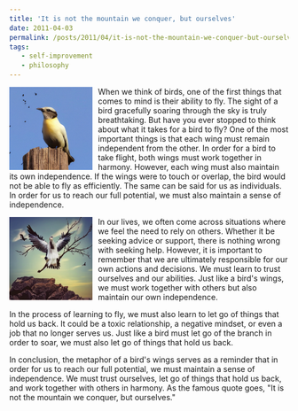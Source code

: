 ```yaml
---
title: 'It is not the mountain we conquer, but ourselves'
date: 2011-04-03
permalink: /posts/2011/04/it-is-not-the-mountain-we-conquer-but-ourselves/
tags:
   - self-improvement
   - philosophy
---
```


<img width="150" alt="bird" src="/images/posts/it-is-not-the-mountain-we-conquer-but-ourselves-1.png" style="float: left; margin-right: 10px;" /> When we think of birds, one of the first things that comes to mind is their ability to fly. The sight of a bird gracefully soaring through the sky is truly breathtaking. But have you ever stopped to think about what it takes for a bird to fly? One of the most important things is that each wing must remain independent from the other. In order for a bird to take flight, both wings must work together in harmony. However, each wing must also maintain its own independence. If the wings were to touch or overlap, the bird would not be able to fly as efficiently. The same can be said for us as individuals. In order for us to reach our full potential, we must also maintain a sense of independence.

<img width="150" alt="bird" src="/images/posts/it-is-not-the-mountain-we-conquer-but-ourselves-2.png" style="float: left; margin-right: 10px;" /> In our lives, we often come across situations where we feel the need to rely on others. Whether it be seeking advice or support, there is nothing wrong with seeking help. However, it is important to remember that we are ultimately responsible for our own actions and decisions. We must learn to trust ourselves and our abilities. Just like a bird's wings, we must work together with others but also maintain our own independence.

In the process of learning to fly, we must also learn to let go of things that hold us back. It could be a toxic relationship, a negative mindset, or even a job that no longer serves us. Just like a bird must let go of the branch in order to soar, we must also let go of things that hold us back.

In conclusion, the metaphor of a bird's wings serves as a reminder that in order for us to reach our full potential, we must maintain a sense of independence. We must trust ourselves, let go of things that hold us back, and work together with others in harmony. As the famous quote goes, "It is not the mountain we conquer, but ourselves."
